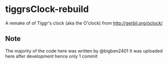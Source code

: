 # tiggrsClock-rebuild
A remake of of Tiggr's clock (aka the O'clock) from http://gerbil.org/oclock/

## Note
The majority of the code here was written by @bigben2401
It was uploaded here after development hence only 1 commit
